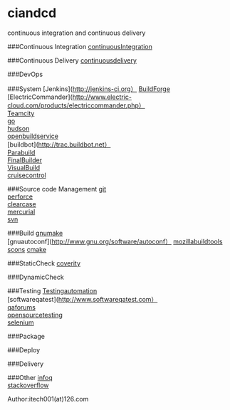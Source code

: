 ciandcd
=======
continuous integration and continuous delivery

###Continuous Integration
[continuousIntegration](http://martinfowler.com/articles/continuousIntegration.html)  

###Continuous Delivery
[continuousdelivery](http://continuousdelivery.com)  

###DevOps

###System
[Jenkins](http://jenkins-ci.org） 
[BuildForge](https://jazz.net/downloads/rational-build-forge)  
[ElectricCommander](http://www.electric-cloud.com/products/electriccommander.php）  
[Teamcity](http://www.jetbrains.com/teamcity/index.html)  
[go](http://www.go.cd)  
[hudson](http://hudson-ci.org)  
[openbuildservice](http://openbuildservice.org)  
[buildbot](http://trac.buildbot.net）  
[Parabuild](http://www.viewtier.com/index.htm)  
[FinalBuilder](https://www.finalbuilder.com/)  
[VisualBuild](http://www.kinook.com/VisBuildPro)  
[cruisecontrol](http://www.cruisecontrolnet.org)  

###Source code Management
[git](http://git-scm.com)  
[perforce](http://www.perforce.com)  
[clearcase]()  
[mercurial](http://mercurial.selenic.com)  
[svn](http://subversion.apache.org)  


###Build
[gnumake](http://www.gnu.org/software/make)  
[gnuautoconf](http://www.gnu.org/software/autoconf）
[mozillabuildtools](https://developer.mozilla.org/en-US/docs/Mozilla/Developer_guide/Build_Instructions)  
[scons](http://www.scons.org)
[cmake](http://www.cmake.org) 

###StaticCheck
[coverity](http://www.coverity.com/)  

###DynamicCheck

###Testing
[Testingautomation](http://en.wikipedia.org/wiki/Test_automation)  
[softwareqatest](http://www.softwareqatest.com）  
[qaforums](http://www.qaforums.com)  
[opensourcetesting](http://www.opensourcetesting.org)  
[selenium](http://www.seleniumhq.org)  


###Package

###Deploy

###Delivery

###Other
[infoq](http://www.infoq.com)  
[stackoverflow](http://stackoverflow.com)  


Author:itech001(at)126.com



